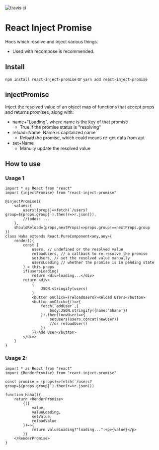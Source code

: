 ![travis ci](https://travis-ci.org/buhichan/redux-schema-form.svg?branch=master)

# React Inject Promise
Hocs which resolve and inject various things.
- Used with recompose is recommended.

## Install
`npm install react-inject-promise` or `yarn add react-inject-promise`

## injectPromise
Inject the resolved value of an object map of functions that accept props and returns promises, along with:
- name+"Loading", where name is the key of that promise
    - True if the promise status is "resolving" 
- reload+Name, Name is capitalized name
    - Reload the promise, which could means re-get data from api.
- set+Name
    - Manully update the resolved value

## How to use

### Usage 1
```tsx
import * as React from "react"
import {injectPromise} from "react-inject-promise"

@injectPromise({
    values:{
        users:(props)=>fetch(`/users?group=${props.group}`).then(r=>r.json()),
        //todos: ...
    },
    shouldReload=(props,nextProps)=>props.group!==nextProps.group
})
class Haha extends React.PureComponent<any,any>{
    render(){
        const {
            users, // undefined or the resolved value
            reloadUsers, // a callback to re-resolve the promise
            setUsers, // set the resolved value manually
            usersLoading // whether the promise is in pending state
        } = this.props
        if(usersLoading)
            return <div>loading...</div>
        return <div>
            {
                JSON.stringify(users)
            }
            <button onClick={reloadUsers}>Reload Users</button>
            <button onClick={()=>{
                fetch(`addUser`,{
                    body:JSON.stringify({name:'Shane'})
                }).then((newUser)=>{
                    setUsers(users.concat(newUser))
                    //or reloadUser()
                })
            }}>Add User</button>
        </div>
    }
}
```

### Usage 2:

```tsx
import * as React from "react"
import {RenderPromise} from "react-inject-promise"

const promise = (props)=>fetch(`/users?group=${props.group}`).then(r=>r.json())

function Haha(){
    return <RenderPromise>
        {({
            value,
            valueLoading,
            setValue,
            reloadValue
        })=>{
            return valueLoading?"loading...":<p>{value}</p>
        }}
    </RenderPromise>
}

```